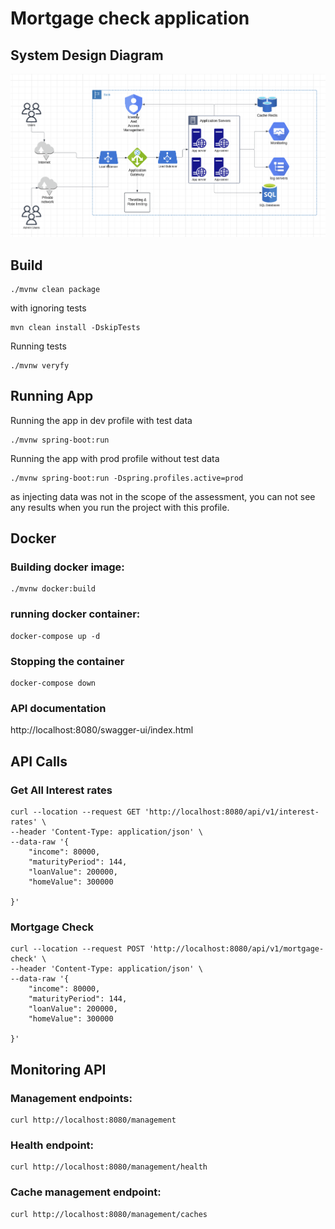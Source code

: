 # Mortgage check application 

## System Design Diagram

![System design diagram](src/main/docs/mortgage.png)

## Build

```shell
./mvnw clean package
```

with ignoring tests

```shell
mvn clean install -DskipTests
```

Running tests

```shell
./mvnw veryfy
```

## Running App

Running the app in dev profile with test data

```shell
./mvnw spring-boot:run 
```

Running the app with prod profile without test data

```shell
./mvnw spring-boot:run -Dspring.profiles.active=prod
```
as injecting data was not in the scope of the assessment, you can not see any results when you run the project with this profile.

## Docker

### Building docker image:

```shell
./mvnw docker:build
```

### running docker container:

```shell
docker-compose up -d
```

### Stopping the container

```shell
docker-compose down
```

### API documentation

http://localhost:8080/swagger-ui/index.html

## API Calls

### Get All Interest rates

```shell
curl --location --request GET 'http://localhost:8080/api/v1/interest-rates' \
--header 'Content-Type: application/json' \
--data-raw '{
    "income": 80000,
    "maturityPeriod": 144,
    "loanValue": 200000,
    "homeValue": 300000

}'
```

### Mortgage Check

```shell
curl --location --request POST 'http://localhost:8080/api/v1/mortgage-check' \
--header 'Content-Type: application/json' \
--data-raw '{
    "income": 80000,
    "maturityPeriod": 144,
    "loanValue": 200000,
    "homeValue": 300000

}'
```

## Monitoring API

### Management endpoints:

```shell
curl http://localhost:8080/management
```

### Health endpoint:

```shell
curl http://localhost:8080/management/health
```

### Cache management endpoint:

```shell
curl http://localhost:8080/management/caches
```

